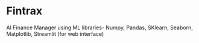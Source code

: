 # Fintrax
AI Finance Manager using ML libraries- Numpy, Pandas, SKlearn, Seaborn, Matplotlib, Streamlit (for web interface)

